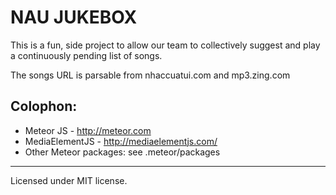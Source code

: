 NAU JUKEBOX
===========
This is a fun, side project to allow our team to collectively suggest and play a continuously pending list of songs.

The songs URL is parsable from nhaccuatui.com and mp3.zing.com

Colophon:
---------

- Meteor JS - http://meteor.com
- MediaElementJS - http://mediaelementjs.com/ 
- Other Meteor packages: see .meteor/packages

---
Licensed under MIT license.
